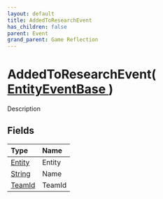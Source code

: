 ```yaml
---
layout: default
title: AddedToResearchEvent
has_children: false
parent: Event
grand_parent: Game Reflection
---
```

# AddedToResearchEvent( [ EntityEventBase ](/riftbreaker-wiki/docs/game-reflection/events/entity_event_base/) )
Description 

## Fields

| Type | Name |
|:----------|:--------------|
| [Entity](/riftbreaker-wiki/docs/game-reflection/classes/entity/) | Entity |
| [String](/riftbreaker-wiki/docs/game-reflection/components/string/) | Name |
| [TeamId](/riftbreaker-wiki/docs/game-reflection/classes/team_id/) | TeamId |

